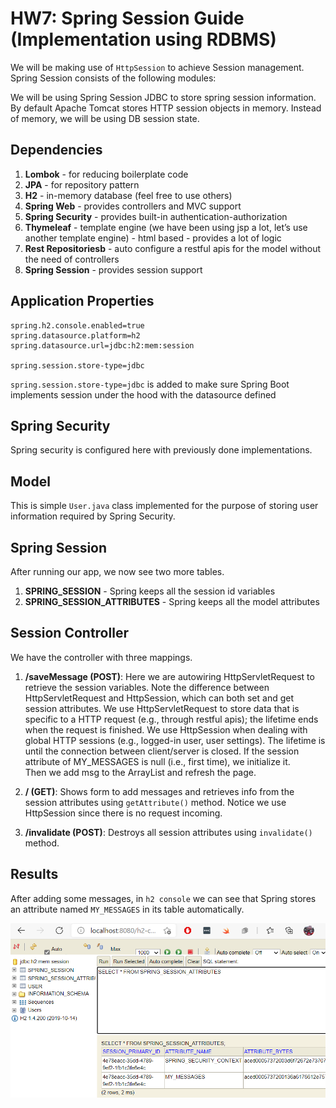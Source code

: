 # HW7: Spring Session Guide (Implementation using RDBMS)

We will be making use of `HttpSession` to achieve Session management.
Spring Session consists of the following modules:

We will be using Spring Session JDBC to store spring session information. 
By default Apache Tomcat stores HTTP session objects in memory.  Instead of memory, we will be using DB session state.





## Dependencies
1. **Lombok** - for reducing boilerplate code
2. **JPA** - for repository pattern
3. **H2** - in-memory database (feel free to use others)
4. **Spring Web** - provides controllers and MVC support
5. **Spring Security** - provides built-in authentication-authorization
6. **Thymeleaf** - template engine (we have been using jsp a lot, let’s use another template engine) - html based - provides a lot of logic
7. **Rest Repositoriesb** - auto configure a restful apis for the model without the need of controllers
8. **Spring Session** - provides session support

## Application Properties

```text
spring.h2.console.enabled=true
spring.datasource.platform=h2
spring.datasource.url=jdbc:h2:mem:session

spring.session.store-type=jdbc
```

`spring.session.store-type=jdbc` is added to make sure Spring Boot implements session
under the hood with the datasource defined

## Spring Security

Spring security is configured here with previously done implementations.

## Model
This is simple `User.java` class implemented for the purpose of storing user information
required by Spring Security.

## Spring Session

After running our app, we now see two more tables.
1. **SPRING_SESSION** - Spring keeps all the session id variables
2. **SPRING_SESSION_ATTRIBUTES** - Spring keeps all the model attributes

## Session Controller
We have the controller with three mappings.
1. **/saveMessage (POST)**:
   Here we are autowiring HttpServletRequest to retrieve the session variables. 
   Note the difference between HttpServletRequest and HttpSession, which can both set and get session attributes. 
   We use HttpServletRequest to store data that is specific to a HTTP request (e.g., through restful apis); 
   the lifetime ends when the request is finished.  We use HttpSession when dealing with global HTTP sessions 
   (e.g., logged-in user, user settings).  The lifetime is until the connection between client/server is closed.
   If the session attribute of MY_MESSAGES is null (i.e., first time), we initialize it.  
   Then we add msg to the ArrayList and refresh the page.
   
   
2. **/ (GET)**:
Shows form to add messages and retrieves info from the session attributes using
   `getAttribute()` method. Notice we use HttpSession since there is no request incoming.
   

3. **/invalidate (POST)**:
Destroys all session attributes using `invalidate()` method.
   
## Results

After adding some messages, in `h2 console` we can see that Spring stores an attribute named
`MY_MESSAGES` in its table automatically.

![](img/session_attribute_h2.png)